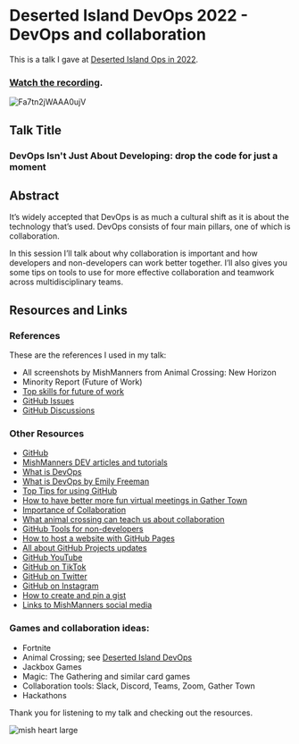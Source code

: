 # Deserted Island DevOps 2022 - DevOps and collaboration

This is a talk I gave at [Deserted Island Ops in 2022](https://desertedislanddevops.com/).

### [Watch the recording](https://youtu.be/KL1yqMp47_A?list=PLVUQjiv8GtwJeezuKvmL2kl6I9Gml0g2a).

![Fa7tn2jWAAA0ujV](https://user-images.githubusercontent.com/36594527/195224431-06b5ac52-77ab-4502-9046-75711188aca3.jpg)

## Talk Title

### DevOps Isn't Just About Developing: drop the code for just a moment

## Abstract

It’s widely accepted that DevOps is as much a cultural shift as it is about the technology that’s used. DevOps consists of four main pillars, one of which is collaboration.

In this session I’ll talk about why collaboration is important and how developers and non-developers can work better together. I’ll also gives you some tips on tools to use for more effective collaboration and teamwork across multidisciplinary teams.

## Resources and Links

### References

These are the references I used in my talk:

- All screenshots by MishManners from Animal Crossing: New Horizon
- Minority Report (Future of Work)
- [Top skills for future of work](https://learning.linkedin.com/blog/top-skills/the-skills-companies-need-most-in-2020and-how-to-learn-them)
- [GitHub Issues](https://github.com/features/issues/)
- [GitHub Discussions](https://github.com/features/discussions)

### Other Resources

- [GitHub](https://github.com)
- [MishManners DEV articles and tutorials](https://dev.to/mishmanners)
- [What is DevOps](https://dev.to/mishmanners/the-pillars-of-devops-what-is-a-devops-engineer-3i8m)
- [What is DevOps by Emily Freeman](https://youtu.be/kBV8gPVZNEE)
- [Top Tips for using GitHub](https://dev.to/mishmanners/top-tips-for-using-github-l4m)
- [How to have better more fun virtual meetings in Gather Town](https://dev.to/mishmanners/how-to-have-better-more-fun-virtual-meetings-with-gather-town-cn9)
- [Importance of Collaboration](https://dev.to/mishmanners/the-importance-of-collaboration-a-devops-pillar-253d)
- [What animal crossing can teach us about collaboration](https://dev.to/mishmanners/drop-the-code-for-just-a-moment-what-animal-crossing-can-teach-you-about-teamwork-50e7)
- [GitHub Tools for non-developers](https://dev.to/mishmanners/githubs-non-code-features-exploring-more-of-github-and-encouraging-your-non-dev-friends-1j1l)
- [How to host a website with GitHub Pages](https://dev.to/github/how-to-use-github-pages-to-host-your-website-even-with-multiple-repos-27k2)
- [All about GitHub Projects updates](https://youtu.be/MYNIXz9iViU)
- [GitHub YouTube](https://youtube.com/c/github)
- [GitHub on TikTok](https://tiktok.com/github)
- [GitHub on Twitter](https://twitter.com/github)
- [GitHub on Instagram](https://instagram.com/github)
- [How to create and pin a gist](https://dev.to/mishmanners/how-to-create-and-pin-a-gist-on-github-16p0)
- [Links to MishManners social media](https://mishmanners.info)

### Games and collaboration ideas:

- Fortnite
- Animal Crossing; see [Deserted Island DevOps](https://desertedisland.club/)
- Jackbox Games
- Magic: The Gathering and similar card games
- Collaboration tools: Slack, Discord, Teams, Zoom, Gather Town
- Hackathons

Thank you for listening to my talk and checking out the resources.

![mish heart large](https://user-images.githubusercontent.com/36594527/195619762-82827b2e-bfdd-49b6-b8df-5b9e15f4f044.png)
